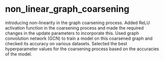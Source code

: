 # non_linear_graph_coarsening
introducing non-linearity in the graph coarsening process.
Added ReLU activation function in the coarsening process and made the required changes in the update parameters to incorporate this. Used graph convolution network (GCN) to train a model on this coarsened graph and checked its accuracy on various datasets. Selected the best hyperparameter values for the coarsening process based on the accuracies of the model.
